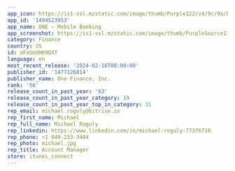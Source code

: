 ```yaml
---
app_icon: https://is1-ssl.mzstatic.com/image/thumb/Purple122/v4/9c/9a/be/9c9abeeb-b113-1d18-b624-05e512e3afac/AppIcon-0-1x_U007epad-85-220.png/1024x1024bb.png
app_id: '1494523953'
app_name: ONE – Mobile Banking
app_screenshot: https://is1-ssl.mzstatic.com/image/thumb/PurpleSource116/v4/6c/06/20/6c06201c-dd49-5f84-1204-5f42a1fe0f4a/aa391b94-4071-4c70-93f7-beb319b25f8a_01.jpg/1242x2688bb.png
category: Finance
country: US
id: oFxUoOHK9QXT
language: en
most_recent_release: '2024-02-16T00:00:00'
publisher_id: '1477126814'
publisher_name: One Finance, Inc.
rank: '56'
release_count_in_past_year: '63'
release_count_in_past_year_category: 19
release_count_in_past_year_top_in_category: 31
rep_email: michael.roguly@bitrise.io
rep_first_name: Michael
rep_full_name: Michael Roguly
rep_linkedin: https://www.linkedin.com/in/michael-roguly-77376710
rep_phone: +1 949-233-3404
rep_photo: michael.jpg
rep_title: Account Manager
store: itunes_connect
---
```

